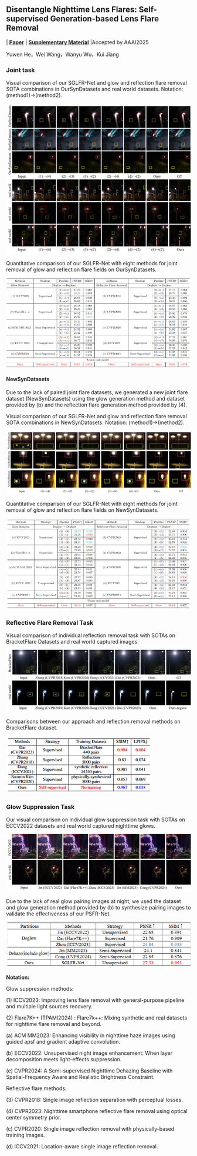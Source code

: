 ## Disentangle Nighttime Lens Flares: Self-supervised Generation-based Lens Flare Removal

| [**Paper**](https://example.com) | [**Supplementary Material**](https://example.com) |Accepted by AAAI2025

Yuwen He，Wei Wang，Wanyu Wu，Kui Jiang

### Joint task

Visual comparison of our SGLFR-Net and glow and reflection flare removal SOTA combinations in OurSynDatasets and real world datasets. Notation: (method1)→(method2).

![Jointtaskpng](pic/Joint_task.png)

Quantitative comparison of our SGLFR-Net with eight methods for joint removal of glow and reflection flare fields on OurSynDatasets.

![Joint_task_metric](pic/OurSynDatasets.png)

#### NewSynDatasets

Due to the lack of paired joint flare datasets, we generated a new joint flare dataset (NewSynDatasets) using the glow generation method and dataset provided by (b) and the reflection flare generation method provided by (4).

Visual comparison of our SGLFR-Net and glow and reflection flare removal SOTA combinations in NewSynDatasets. Notation: (method1)→(method2).

![NewSynDatasetspng](pic/NewSynDatasets.png)

Quantitative comparison of our SGLFR-Net with eight methods for joint removal of glow and reflection flare fields on NewSynDatasets.

![](pic/NewSynDataset_Metric.png)

### Reflective Flare Removal Task

Visual comparison of individual reflection removal task with SOTAs on BracketFlare Datasets and real world captured images.

![Reflectivetaskpng](pic/Reflective_task.png)

Comparisons between our approach and reflection removal methods on BracketFlare dataset.

![](pic/Reflective_metric.png)

### Glow Suppression Task

Our visual comparison on individual glow suppression task with SOTAs on ECCV2022 datasets and real world captured nighttime glows.

![glowTaskpng](pic/glow_Task.png)

Due to the lack of real glow pairing images at night, we used the dataset and glow generation method provided by (b) to synthesize pairing images to validate the effectiveness of our PSFR-Net.

![](pic/glow_metric.png)

**Notation:**

Glow suppression methods:

(1) ICCV2023: Improving lens flare removal with general-purpose pipeline and multiple light sources recovery.

(2) Flare7K++ (TPAMI2024) : Flare7k++: Mixing synthetic and real datasets for nighttime flare removal and beyond.

(a) ACM MM2023: Enhancing visibility in nighttime haze images using guided apsf and gradient adaptive convolution.

(b) ECCV2022: Unsupervised night image enhancement: When layer decomposition meets light-effects suppression.

(e) CVPR2024: A Semi-supervised Nighttime Dehazing Baseline with Spatial-Frequency Aware and Realistic Brightness Constraint.

Reflective flare methods:

(3) CVPR2018: Single image reflection separation with perceptual losses.

(4) CVPR2023: Nighttime smartphone reflective flare removal using optical center symmetry prior.

(c) CVPR2020: Single image reflection removal with physically-based training images.

(d) ICCV2021: Location-aware single image reflection removal.
